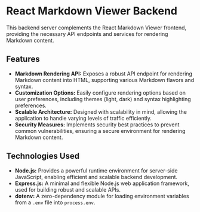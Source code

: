 # React Markdown Viewer Backend

This backend server complements the React Markdown Viewer frontend, providing the necessary API endpoints and services for rendering Markdown content.

## Features

- **Markdown Rendering API:** Exposes a robust API endpoint for rendering Markdown content into HTML, supporting various Markdown flavors and syntax.
- **Customization Options:** Easily configure rendering options based on user preferences, including themes (light, dark) and syntax highlighting preferences.
- **Scalable Architecture:** Designed with scalability in mind, allowing the application to handle varying levels of traffic efficiently.
- **Security Measures:** Implements security best practices to prevent common vulnerabilities, ensuring a secure environment for rendering Markdown content.

## Technologies Used

- **Node.js:** Provides a powerful runtime environment for server-side JavaScript, enabling efficient and scalable backend development.
- **Express.js:** A minimal and flexible Node.js web application framework, used for building robust and scalable APIs.
- **dotenv:** A zero-dependency module for loading environment variables from a `.env` file into `process.env`.

